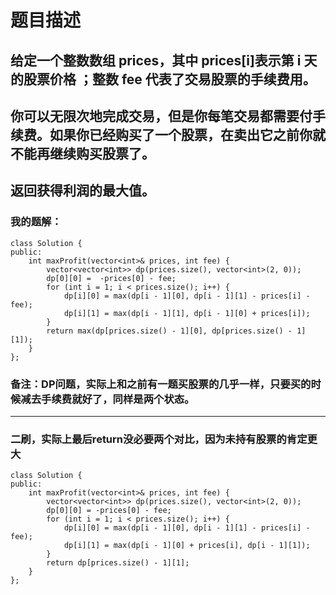 # 题目描述
## 给定一个整数数组 prices，其中 prices[i]表示第 i 天的股票价格 ；整数 fee 代表了交易股票的手续费用。
## 你可以无限次地完成交易，但是你每笔交易都需要付手续费。如果你已经购买了一个股票，在卖出它之前你就不能再继续购买股票了。
## 返回获得利润的最大值。
### 我的题解：
```
class Solution {
public:
    int maxProfit(vector<int>& prices, int fee) {
        vector<vector<int>> dp(prices.size(), vector<int>(2, 0));
        dp[0][0] =  -prices[0] - fee;
        for (int i = 1; i < prices.size(); i++) {
            dp[i][0] = max(dp[i - 1][0], dp[i - 1][1] - prices[i] - fee);
            dp[i][1] = max(dp[i - 1][1], dp[i - 1][0] + prices[i]);
        }
        return max(dp[prices.size() - 1][0], dp[prices.size() - 1][1]);
    }
};
```
### **备注**：DP问题，实际上和之前有一题买股票的几乎一样，只要买的时候减去手续费就好了，同样是两个状态。
***
### 二刷，实际上最后return没必要两个对比，因为未持有股票的肯定更大
```
class Solution {
public:
    int maxProfit(vector<int>& prices, int fee) {
        vector<vector<int>> dp(prices.size(), vector<int>(2, 0));
        dp[0][0] = -prices[0] - fee;
        for (int i = 1; i < prices.size(); i++) {
            dp[i][0] = max(dp[i - 1][0], dp[i - 1][1] - prices[i] - fee);
            dp[i][1] = max(dp[i - 1][0] + prices[i], dp[i - 1][1]);
        }
        return dp[prices.size() - 1][1];
    }
};
```